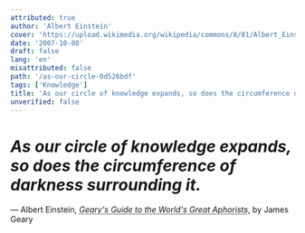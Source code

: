```yaml
---
attributed: true
author: 'Albert Einstein'
cover: 'https://upload.wikimedia.org/wikipedia/commons/8/81/Albert_Einstein_colourised_portrait.jpg'
date: '2007-10-08'
draft: false
lang: 'en'
misattributed: false
path: '/as-our-circle-0d526bdf'
tags: ['Knowledge']
title: 'As our circle of knowledge expands, so does the circumference of darkness surrounding it.'
unverified: false
---
```


# *As our circle of knowledge expands, so does the circumference of darkness surrounding it.*

&mdash; Albert Einstein, <cite><em><abbr title="ISBN-13: 9781596912526">Geary's Guide to the World's Great Aphorists</abbr></em></cite>, by James Geary
